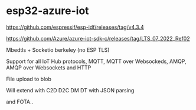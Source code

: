 # esp32-azure-iot

https://github.com/espressif/esp-idf/releases/tag/v4.3.4

https://github.com/Azure/azure-iot-sdk-c/releases/tag/LTS_07_2022_Ref02


Mbedtls + Socketio berkeley (no ESP TLS)

Support for all IoT Hub protocols, MQTT, MQTT over Websockeds, AMQP, AMQP over Websockets and HTTP

File upload to blob

Will extend with 
C2D
D2C
DM
DT
with JSON parsing

and FOTA..